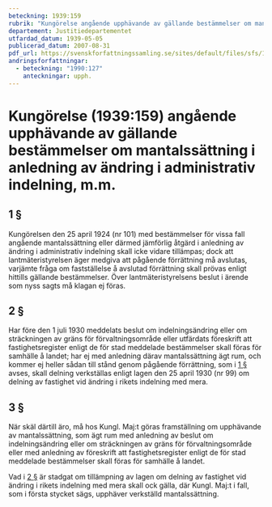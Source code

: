```yaml
---
beteckning: 1939:159
rubrik: "Kungörelse angående upphävande av gällande bestämmelser om mantalssättning i anledning av ändring i administrativ indelning, m.m."
departement: Justitiedepartementet
utfardad_datum: 1939-05-05
publicerad_datum: 2007-08-31
pdf_url: https://svenskforfattningssamling.se/sites/default/files/sfs/1939-05/SFS1939-159.pdf
andringsforfattningar:
  - beteckning: "1990:127"
    anteckningar: upph.
---
```


# Kungörelse (1939:159) angående upphävande av gällande bestämmelser om mantalssättning i anledning av ändring i administrativ indelning, m.m.

## 1 §

Kungörelsen den 25 april 1924 (nr 101) med bestämmelser för vissa fall angående mantalssättning eller därmed jämförlig åtgärd i anledning av ändring i administrativ indelning skall icke vidare tillämpas; dock att lantmäteristyrelsen äger medgiva att pågående förrättning må avslutas, varjämte fråga om fastställelse å avslutad förrättning skall prövas enligt hittills gällande bestämmelser. Över lantmäteristyrelsens beslut i ärende som nyss sagts må klagan ej föras.

## 2 §

Har före den 1 juli 1930 meddelats beslut om indelningsändring eller om sträckningen av gräns för förvaltningsområde eller utfärdats föreskrift att fastighetsregister enligt de för stad meddelade bestämmelser skall föras för samhälle å landet; har ej med anledning därav mantalssättning ägt rum, och kommer ej heller sådan till stånd genom pågående förrättning, som i [1 §](#1) avses, skall delning verkställas enligt lagen den 25 april 1930 (nr 99) om delning av fastighet vid ändring i rikets indelning med mera.

## 3 §

När skäl därtill äro, må hos Kungl. Maj:t göras framställning om upphävande av mantalssättning, som ägt rum med anledning av beslut om indelningsändring eller om sträckningen av gräns för förvaltningsområde eller med anledning av föreskrift att fastighetsregister enligt de för stad meddelade bestämmelser skall föras för samhälle å landet.

Vad i [2 §](#2) är stadgat om tillämpning av lagen om delning av fastighet vid ändring i rikets indelning med mera skall ock gälla, där Kungl. Maj:t i fall, som i första stycket sägs, upphäver verkställd mantalssättning.